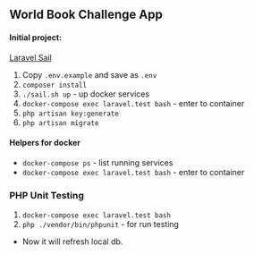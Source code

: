 ## World Book Challenge App 


#### Initial project:
[Laravel Sail](https://laravel.com/docs/8.x/sail)

1. Copy `.env.example` and save as `.env`
2. `composer install`
3. `./sail.sh up` - up docker services 
4. `docker-compose exec laravel.test bash` - enter to container
5. `php artisan key:generate`
6. `php artisan migrate`


#### Helpers for docker 
* `docker-compose ps` - list running services
* `docker-compose exec laravel.test bash` - enter to container


### PHP Unit Testing 
1. `docker-compose exec laravel.test bash`
2. `php ./vendor/bin/phpunit` - for run testing
* Now it will refresh local db. 
